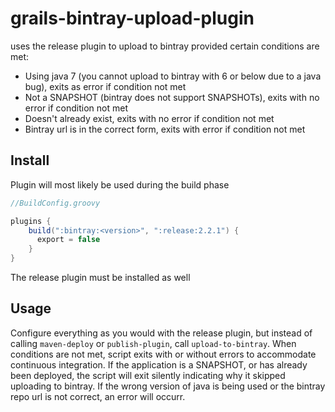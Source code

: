 grails-bintray-upload-plugin
============================

uses the release plugin to upload to bintray provided certain conditions are met:

* Using java 7 (you cannot upload to bintray with 6 or below due to a java bug), exits as error if condition not met
* Not a SNAPSHOT (bintray does not support SNAPSHOTs), exits with no error if condition not met
* Doesn't already exist, exits with no error if condition not met
* Bintray url is in the correct form, exits with error if condition not met

Install
-------
Plugin will most likely be used during the build phase

```groovy
//BuildConfig.groovy

plugins {
    build(":bintray:<version>", ":release:2.2.1") {
      export = false
    }
}
```

The release plugin must be installed as well

Usage
-----
Configure everything as you would with the release plugin, but instead of calling `maven-deploy` or `publish-plugin`,
call `upload-to-bintray`.  When conditions are not met, script exits with or without errors to accommodate 
continuous integration.
If the application is a SNAPSHOT, or has already been deployed, the script will exit silently indicating why it skipped
uploading to bintray.  If the wrong 
version of java is being used or the bintray repo url is not correct, an error will occurr.
